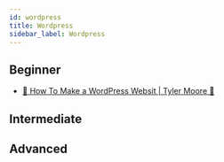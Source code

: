 ```yaml
---
id: wordpress
title: Wordpress
sidebar_label: Wordpress
---
```


## Beginner

- [🎥 How To Make a WordPress Websit | Tyler Moore 🎥](https://youtu.be/8AZ8GqW5iak "How To Make a WordPress Websit | Tyler Moore")


## Intermediate

## Advanced
